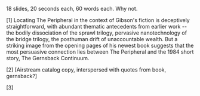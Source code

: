 18 slides, 20 seconds each, 60 words each. Why not.

[1] Locating The Peripheral in the context of Gibson's fiction is deceptively straightforward, with abundant thematic antecedents from earlier work -- the bodily dissociation of the sprawl trilogy, pervasive nanotechnology of the bridge trilogy, the posthuman drift of unaccountable wealth. But a striking image from the opening pages of his newest book suggests that the most persuasive connection lies between The Peripheral and the 1984 short story, The Gernsback Continuum.

[2] [Airstream catalog copy, interspersed with quotes from book, gernsback?]

[3] 
